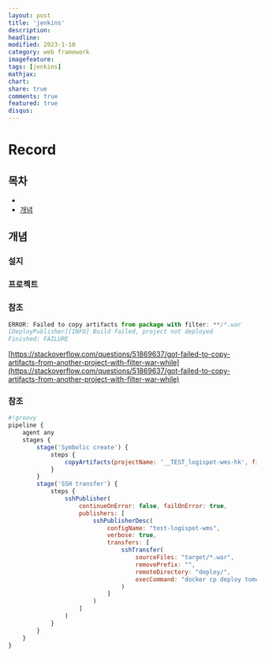 ```yaml
---
layout: post
title: 'jenkins'
description:
headline:
modified: 2023-1-10
category: web framework
imagefeature:
tags: [jenkins]
mathjax:
chart:
share: true
comments: true
featured: true
disqus:
---
```


# Record

## 목차

-   [](#)
-   [개념](#개념)

## 개념

### 설지

### 프로젝트

### 참조

```Javascript
ERROR: Failed to copy artifacts from package with filter: **/*.war
[DeployPublisher][INFO] Build failed, project not deployed
Finished: FAILURE
```

[https://stackoverflow.com/questions/51869637/got-failed-to-copy-artifacts-from-another-project-with-filter-war-while](https://stackoverflow.com/questions/51869637/got-failed-to-copy-artifacts-from-another-project-with-filter-war-while)

### 참조

```Javascript
#!groovy
pipeline {
    agent any
    stages {
        stage('Symbolic create') {
            steps {
                copyArtifacts(projectName: '__TEST_logispot-wms-hk', filter: 'target/*.war', selector: [$class: 'WorkspaceSelector']);
            }
        }
        stage('SSH transfer') {
            steps {
                sshPublisher(
                    continueOnError: false, failOnError: true,
                    publishers: [
                        sshPublisherDesc(
                            configName: "test-logispot-wms",
                            verbose: true,
                            transfers: [
                                sshTransfer(
                                    sourceFiles: "target/*.war",
                                    removePrefix: "",
                                    remoteDirectory: "deploy/",
                                    execCommand: "docker cp deploy tomcat1:/usr/local/tomcat/deploy"
                                )
                            ]
                        )
                    ]
                )
            }
        }
    }
}
```
